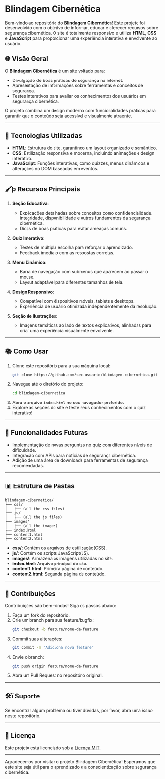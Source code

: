 # Blindagem Cibernética

Bem-vindo ao repositório do **Blindagem Cibernética**! Este projeto foi desenvolvido com o objetivo de informar, educar e oferecer recursos sobre segurança cibernética. O site é totalmente responsivo e utiliza **HTML**, **CSS** e **JavaScript** para proporcionar uma experiência interativa e envolvente ao usuário.

## 🌐 Visão Geral
O **Blindagem Cibernética** é um site voltado para:
- Divulgação de boas práticas de segurança na internet.
- Apresentação de informações sobre ferramentas e conceitos de segurança.
- Testes interativos para avaliar os conhecimentos dos usuários em segurança cibernética.

O projeto combina um design moderno com funcionalidades práticas para garantir que o conteúdo seja acessível e visualmente atraente.

---

## 🔧 Tecnologias Utilizadas
- **HTML**: Estrutura do site, garantindo um layout organizado e semântico.
- **CSS**: Estilização responsiva e moderna, incluindo animações e design interativo.
- **JavaScript**: Funções interativas, como quizzes, menus dinâmicos e alterações no DOM baseadas em eventos.

---

## 🖌þ Recursos Principais
1. **Seção Educativa**:
   - Explicações detalhadas sobre conceitos como confidencialidade, integridade, disponibilidade e outros fundamentos da segurança cibernética.
   - Dicas de boas práticas para evitar ameaças comuns.

2. **Quiz Interativo**:
   - Testes de múltipla escolha para reforçar o aprendizado.
   - Feedback imediato com as respostas corretas.

3. **Menu Dinâmico**:
   - Barra de navegação com submenus que aparecem ao passar o mouse.
   - Layout adaptável para diferentes tamanhos de tela.

4. **Design Responsivo**:
   - Compatível com dispositivos móveis, tablets e desktops.
   - Experiência de usuário otimizada independentemente da resolução.

5. **Seção de Ilustrações**:
   - Imagens temáticas ao lado de textos explicativos, alinhadas para criar uma experiência visualmente envolvente.

---

## 📚 Como Usar
1. Clone este repositório para a sua máquina local:
   ```bash
   git clone https://github.com/seu-usuario/blindagem-cibernetica.git
   ```
2. Navegue até o diretório do projeto:
   ```bash
   cd blindagem-cibernetica
   ```
3. Abra o arquivo `index.html` no seu navegador preferido.
4. Explore as seções do site e teste seus conhecimentos com o quiz interativo!

---

## 🚀 Funcionalidades Futuras
- Implementação de novas perguntas no quiz com diferentes níveis de dificuldade.
- Integração com APIs para notícias de segurança cibernética.
- Adição de uma área de downloads para ferramentas de segurança recomendadas.

---

## 📊 Estrutura de Pastas
```plaintext
blindagem-cibernetica/
├── css/
│   ├── (all the css files)
├── js/
│   ├── (all the js files)
├── images/
│   ├── (all the images)
├── index.html
├── content1.html
├── content2.html
```
- **css/**: Contém os arquivos de estilização(CSS).
- **js/**: Contém os scripts JavaScript(JS).
- **images/**: Armazena as imagens utilizadas no site.
- **index.html**: Arquivo principal do site.
- **content1.html**: Primeira página de conteúdo.
- **content2.html**: Segunda página de conteúdo.

---

## 🎨 Contribuições
Contribuições são bem-vindas! Siga os passos abaixo:
1. Faça um fork do repositório.
2. Crie um branch para sua feature/bugfix:
   ```bash
   git checkout -b feature/nome-da-feature
   ```
3. Commit suas alterações:
   ```bash
   git commit -m "Adiciona nova feature"
   ```
4. Envie o branch:
   ```bash
   git push origin feature/nome-da-feature
   ```
5. Abra um Pull Request no repositório original.

---

## 🛠ï Suporte
Se encontrar algum problema ou tiver dúvidas, por favor, abra uma *issue* neste repositório.

---

## 🔵 Licença
Este projeto está licenciado sob a [Licença MIT](LICENSE).

---

Agradecemos por visitar o projeto Blindagem Cibernética! Esperamos que este site seja útil para o aprendizado e a conscientização sobre segurança cibernética.


